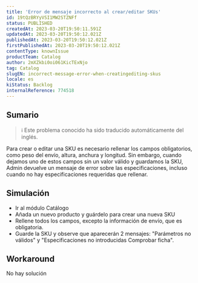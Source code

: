 ```yaml
---
title: 'Error de mensaje incorrecto al crear/editar SKUs'
id: 19tQzBRYyVSI1MW2STZNFf
status: PUBLISHED
createdAt: 2023-03-20T19:50:11.591Z
updatedAt: 2023-03-20T19:50:12.021Z
publishedAt: 2023-03-20T19:50:12.021Z
firstPublishedAt: 2023-03-20T19:50:12.021Z
contentType: knownIssue
productTeam: Catalog
author: 2mXZkbi0oi061KicTExNjo
tag: Catalog
slugEN: incorrect-message-error-when-creatingediting-skus
locale: es
kiStatus: Backlog
internalReference: 774518
---
```


## Sumario

>ℹ️ Este problema conocido ha sido traducido automáticamente del inglés.


Para crear o editar una SKU es necesario rellenar los campos obligatorios, como peso del envío, altura, anchura y longitud. Sin embargo, cuando dejamos uno de estos campos sin un valor válido y guardamos la SKU, Admin devuelve un mensaje de error sobre las especificaciones, incluso cuando no hay especificaciones requeridas que rellenar.



##

## Simulación



- Ir al módulo Catálogo
- Añada un nuevo producto y guárdelo para crear una nueva SKU
- Rellene todos los campos, excepto la información de envío, que es obligatoria.
- Guarde la SKU y observe que aparecerán 2 mensajes: "Parámetros no válidos" y "Especificaciones no introducidas Comprobar ficha".



## Workaround


No hay solución




